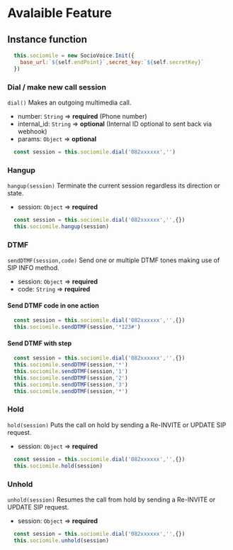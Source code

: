 
# Avalaible Feature
## Instance function
<!-- panels:start -->
```js 
  this.sociomile = new SocioVoice.Init({
    base_url:`${self.endPoint}`,secret_key:`${self.secretKey}`
  })
```
<!-- div:title-panel -->
### Dial / make new call session
<!-- div:left-panel -->
`dial()` Makes an outgoing multimedia call.

- number: `String`  => **required**    (Phone number)
- internal_id: `String` => **optional** (Internal ID optional to sent back via webhook)
- params: `Object` => **optional**

<!-- div:right-panel -->

```js
  const session = this.sociomile.dial('082xxxxxx','')
```


<!-- div:title-panel -->
### Hangup
<!-- div:left-panel -->
`hangup(session)` Terminate the current session regardless its direction or state.

- session: `Object`  => **required**
<!-- div:right-panel -->

```js
  const session = this.sociomile.dial('082xxxxxx','',{})
  this.sociomile.hangup(session)
```


<!-- div:title-panel -->
### DTMF
<!-- div:left-panel -->
`sendDTMF(session,code)`  Send one or multiple DTMF tones making use of SIP INFO method.

- session: `Object`  => **required**
- code: `String`  => **required**
<!-- div:right-panel -->
<!-- tabs:start -->
#### **Send DTMF code in one action**
```js
  const session = this.sociomile.dial('082xxxxxx','',{})
  this.sociomile.sendDTMF(session,'*123#')
```
#### **Send DTMF with step**
```js
  const session = this.sociomile.dial('082xxxxxx','',{})
  this.sociomile.sendDTMF(session,'*')
  this.sociomile.sendDTMF(session,'1')
  this.sociomile.sendDTMF(session,'2')
  this.sociomile.sendDTMF(session,'3')
  this.sociomile.sendDTMF(session,'*')
```
<!-- tabs:end -->


<!-- div:title-panel -->
### Hold
<!-- div:left-panel -->
`hold(session)` Puts the call on hold by sending a Re-INVITE or UPDATE SIP request.

- session: `Object`  => **required**
<!-- div:right-panel -->

```js
  const session = this.sociomile.dial('082xxxxxx','',{})
  this.sociomile.hold(session)
```


<!-- div:title-panel -->
### Unhold
<!-- div:left-panel -->
`unhold(session)`  Resumes the call from hold by sending a Re-INVITE or UPDATE SIP request.

- session: `Object`  => **required**
<!-- div:right-panel -->

```js
  const session = this.sociomile.dial('082xxxxxx','',{})
  this.sociomile.unhold(session)
```
<!-- panels:end -->




